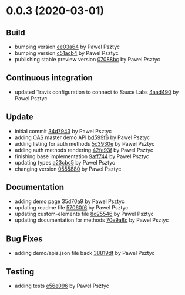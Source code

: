 <a name="0.0.3"></a>
# 0.0.3 (2020-03-01)

## Build

* bumping version [ee03a64](https://github.com/advanced-rest-client/api-authorization/commit/ee03a64d9c55dc90c90cfb0ec5c41f4c0cfd56f2) by Pawel Psztyc
* bumping version [c51acb4](https://github.com/advanced-rest-client/api-authorization/commit/c51acb463175538f81d077296d5216508a4f73f9) by Pawel Psztyc
* publishing stable preview version [07088bc](https://github.com/advanced-rest-client/api-authorization/commit/07088bc73b77912efb5ad1aafd23803797b90381) by Pawel Psztyc


## Continuous integration

* updated Travis configuration to connect to Sauce Labs [4aad490](https://github.com/advanced-rest-client/api-authorization/commit/4aad490ec798e5aa16100103348e2c5e69990aa7) by Pawel Psztyc


## Update

* initial commit [34d7943](https://github.com/advanced-rest-client/api-authorization/commit/34d794376e97724ea9f74f71cdef8d6c6e77eaff) by Pawel Psztyc
* adding OAS master demo API [bd599f6](https://github.com/advanced-rest-client/api-authorization/commit/bd599f6f4eedb375191d7326788a47b63d7d257c) by Pawel Psztyc
* adding listing for auth methods [5c3930e](https://github.com/advanced-rest-client/api-authorization/commit/5c3930ec7de3642a35e37b65cb60fec4585d1aed) by Pawel Psztyc
* adding auth methods rendering [42fe93f](https://github.com/advanced-rest-client/api-authorization/commit/42fe93f96316ff54588777fb1a2b28cea8b48086) by Pawel Psztyc
* finishing base implementation [9aff744](https://github.com/advanced-rest-client/api-authorization/commit/9aff744485ec5d297f848cf0cc2c38f32b4aadd1) by Pawel Psztyc
* updating types [a23cbc5](https://github.com/advanced-rest-client/api-authorization/commit/a23cbc5557d83e457274853cf535a68ec6a2f0ae) by Pawel Psztyc
* changing version [0555880](https://github.com/advanced-rest-client/api-authorization/commit/05558807f9a3761cb868e5991b1c6f8987c31ea8) by Pawel Psztyc


## Documentation

* adding demo page [35d70a9](https://github.com/advanced-rest-client/api-authorization/commit/35d70a9c25b42a04a8fbb9a50a32fdc4858f6c3e) by Pawel Psztyc
* updating readme file [57060f6](https://github.com/advanced-rest-client/api-authorization/commit/57060f61844301efafea587486f44651022ad92b) by Pawel Psztyc
* updating custom-elements file [8d25546](https://github.com/advanced-rest-client/api-authorization/commit/8d255463ec24894b9ebcb6bc55aafd90e9519d4f) by Pawel Psztyc
* updating documentation for methods [70e9a8c](https://github.com/advanced-rest-client/api-authorization/commit/70e9a8c001ed42584099842cb683ac6537f6a1e6) by Pawel Psztyc


## Bug Fixes

* adding demo/apis.json file back [38819df](https://github.com/advanced-rest-client/api-authorization/commit/38819dfad40fe7f0dbfdaead3edb29e17b766124) by Pawel Psztyc


## Testing

* adding tests [e56e096](https://github.com/advanced-rest-client/api-authorization/commit/e56e0964249fe8c8922e876c7fdee6a091b81a0e) by Pawel Psztyc



